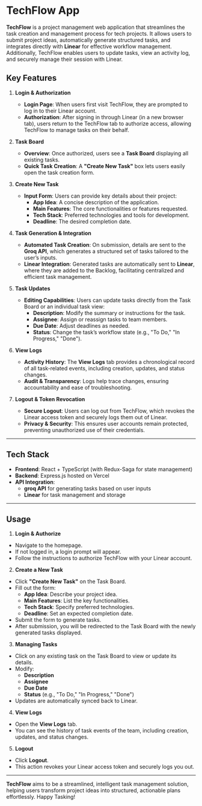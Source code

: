 # TechFlow App

**TechFlow** is a project management web application that streamlines the task creation and management process for tech projects. It allows users to submit project ideas, automatically generate structured tasks, and integrates directly with **Linear** for effective workflow management. Additionally, TechFlow enables users to update tasks, view an activity log, and securely manage their session with Linear.

## Key Features

1. **Login & Authorization**

   - **Login Page**: When users first visit TechFlow, they are prompted to log in to their Linear account.
   - **Authorization**: After signing in through Linear (in a new browser tab), users return to the TechFlow tab to authorize access, allowing TechFlow to manage tasks on their behalf.

2. **Task Board**

   - **Overview**: Once authorized, users see a **Task Board** displaying all existing tasks.
   - **Quick Task Creation**: A **"Create New Task"** box lets users easily open the task creation form.

3. **Create New Task**

   - **Input Form**: Users can provide key details about their project:
     - **App Idea**: A concise description of the application.
     - **Main Features**: The core functionalities or features requested.
     - **Tech Stack**: Preferred technologies and tools for development.
     - **Deadline**: The desired completion date.

4. **Task Generation & Integration**

   - **Automated Task Creation**: On submission, details are sent to the **Groq API**, which generates a structured set of tasks tailored to the user’s inputs.
   - **Linear Integration**: Generated tasks are automatically sent to **Linear**, where they are added to the Backlog, facilitating centralized and efficient task management.

5. **Task Updates**

   - **Editing Capabilities**: Users can update tasks directly from the Task Board or an individual task view:
     - **Description**: Modify the summary or instructions for the task.
     - **Assignee**: Assign or reassign tasks to team members.
     - **Due Date**: Adjust deadlines as needed.
     - **Status**: Change the task’s workflow state (e.g., "To Do," "In Progress," "Done").

6. **View Logs**

   - **Activity History**: The **View Logs** tab provides a chronological record of all task-related events, including creation, updates, and status changes.
   - **Audit & Transparency**: Logs help trace changes, ensuring accountability and ease of troubleshooting.

7. **Logout & Token Revocation**
   - **Secure Logout**: Users can log out from TechFlow, which revokes the Linear access token and securely logs them out of Linear.
   - **Privacy & Security**: This ensures user accounts remain protected, preventing unauthorized use of their credentials.

---

## Tech Stack

- **Frontend**: React + TypeScript (with Redux-Saga for state management)
- **Backend**: Express.js hosted on Vercel
- **API Integration**:
  - **groq API** for generating tasks based on user inputs
  - **Linear** for task management and storage

---

## Usage

1. **Login & Authorize**

- Navigate to the homepage.
- If not logged in, a login prompt will appear.
- Follow the instructions to authorize TechFlow with your Linear account.

2. **Create a New Task**

- Click **"Create New Task"** on the Task Board.
- Fill out the form:
  - **App Idea**: Describe your project idea.
  - **Main Features**: List the key functionalities.
  - **Tech Stack**: Specify preferred technologies.
  - **Deadline**: Set an expected completion date.
- Submit the form to generate tasks.
- After submission, you will be redirected to the Task Board with the newly generated tasks displayed.

3. **Managing Tasks**

- Click on any existing task on the Task Board to view or update its details.
- Modify:
  - **Description**
  - **Assignee**
  - **Due Date**
  - **Status** (e.g., "To Do," "In Progress," "Done")
- Updates are automatically synced back to Linear.

4. **View Logs**

- Open the **View Logs** tab.
- You can see the history of task events of the team, including creation, updates, and status changes.

5. **Logout**

- Click **Logout**.
- This action revokes your Linear access token and securely logs you out.

---

**TechFlow** aims to be a streamlined, intelligent task management solution, helping users transform project ideas into structured, actionable plans effortlessly. Happy Tasking!
